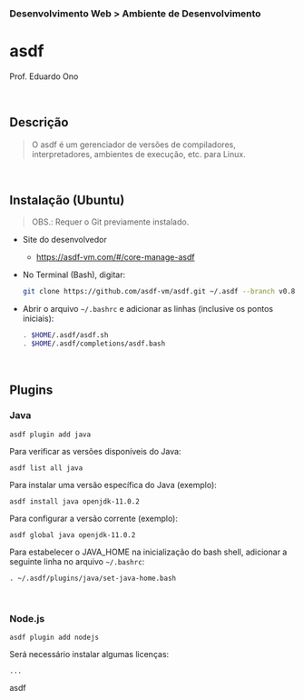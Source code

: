 ### Desenvolvimento Web > Ambiente de Desenvolvimento

# asdf

Prof. Eduardo Ono

<br>

## Descrição

> O asdf é um gerenciador de versões de compiladores, interpretadores, ambientes de execução, etc. para Linux.

<br>

## Instalação (Ubuntu)

> OBS.: Requer o Git previamente instalado.

* Site do desenvolvedor

  * https://asdf-vm.com/#/core-manage-asdf

* No Terminal (Bash), digitar:

  ```bash
  git clone https://github.com/asdf-vm/asdf.git ~/.asdf --branch v0.8.0
  ```

* Abrir o arquivo `~/.bashrc` e adicionar as linhas (inclusive os pontos iniciais):

  ```bash
  . $HOME/.asdf/asdf.sh
  . $HOME/.asdf/completions/asdf.bash
  ```

<br>

## Plugins

### Java

    asdf plugin add java

Para verificar as versões disponíveis do Java:

    asdf list all java

Para instalar uma versão específica do Java (exemplo):

    asdf install java openjdk-11.0.2

Para configurar a versão corrente (exemplo):

    asdf global java openjdk-11.0.2

Para estabelecer o JAVA_HOME na inicialização do bash shell, adicionar a seguinte linha no arquivo `~/.bashrc`:

    . ~/.asdf/plugins/java/set-java-home.bash

<br>

### Node.js

    asdf plugin add nodejs

Será necessário instalar algumas licenças:

    ...

asdf
